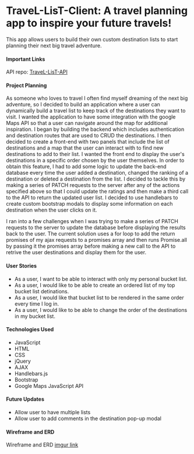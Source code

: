 # TraveL-LisT-Client: A travel planning app to inspire your future travels!

This app allows users to build their own custom destination lists to start
planning their next big travel adventure.

#### Important Links

API repo: [TraveL-LisT-API](https://github.com/Gambinos14/TraveL-LisT-API)

#### Project Planning

As someone who loves to travel I often find myself dreaming of the next big
adventure, so I decided to build an application where a user can dynamically
build a travel list to keep track of the destinations they want to visit. I
wanted the application to have some integration with the google Maps API so
that a user can navigate around the map for additional inspiration. I began by
building the backend which includes authentication and destination routes that
are used to CRUD the destinations. I then decided to create a front-end with
two panels that include the list of destinations and a map that the user can
interact with to find new destinations to add to their list. I wanted the front
end to display the user's destinations in a specific order chosen by the user
themselves. In order to obtain this feature, I had to add some logic to update
the back-end database every time the user added a destination, changed the
ranking of a destination or deleted a destination from the list. I decided to
tackle this by making a series of PATCH requests to the server after any of the
actions specified above so that I could update the ratings and then make a third
call to the API to return the updated user list. I decided to use handlebars to
create custom bootstrap modals to display some information on each destination
when the user clicks on it.

I ran into a few challenges when I was trying to make a series of PATCH
requests to the server to update the database before displaying the results back
to the user. The current solution uses a for loop to add the return promises of
my ajax requests to a promises array and then runs Promise.all by passing it the
promises array before making a new call to the API to retrive the user
destinations and display them for the user.

#### User Stories
* As a user, I want to be able to interact with only my personal bucket list.
* As a user, I would like to be able to create an ordered list of my top bucket
list detinations.
* As a user, I would like that bucket list to be rendered in the same order every
time I log in.
* As a user, I would like to be able to change the order of the destinations in
my bucket list.

#### Technologies Used
* JavaScript
* HTML
* CSS
* jQuery
* AJAX
* Handlebars.js
* Bootstrap
* Google Maps JavaScript API

#### Future Updates
* Allow user to have multiple lists
* Allow user to add comments in the destination pop-up modal

#### Wireframe and ERD

Wireframe and ERD [imgur link](https://imgur.com/TvBtjZ5)
